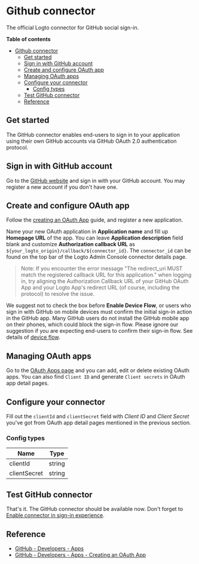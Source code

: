 # Github connector

The official Logto connector for GitHub social sign-in.

**Table of contents**

- [Github connector](#github-connector)
  - [Get started](#get-started)
  - [Sign in with GitHub account](#sign-in-with-github-account)
  - [Create and configure OAuth app](#create-and-configure-oauth-app)
  - [Managing OAuth apps](#managing-oauth-apps)
  - [Configure your connector](#configure-your-connector)
    - [Config types](#config-types)
  - [Test GitHub connector](#test-github-connector)
  - [Reference](#reference)

## Get started

The GitHub connector enables end-users to sign in to your application using their own GitHub accounts via GitHub OAuth 2.0 authentication protocol.

## Sign in with GitHub account

Go to the [GitHub website](https://github.com/) and sign in with your GitHub account. You may register a new account if you don't have one.

## Create and configure OAuth app

Follow the [creating an OAuth App](https://docs.github.com/en/developers/apps/building-oauth-apps/creating-an-oauth-app) guide, and register a new application.

Name your new OAuth application in **Application name** and fill up **Homepage URL** of the app.
You can leave **Application description** field blank and customize **Authorization callback URL** as `${your_logto_origin}/callback/${connector_id}`. The `connector_id` can be found on the top bar of the Logto Admin Console connector details page.

> Note: If you encounter the error message "The redirect_uri MUST match the registered callback URL for this application." when logging in, try aligning the Authorization Callback URL of your GitHub OAuth App and your Logto App's redirect URL (of course, including the protocol) to resolve the issue.

We suggest not to check the box before **Enable Device Flow**, or users who sign in with GitHub on mobile devices must confirm the initial sign-in action in the GitHub app. Many GitHub users do not install the GitHub mobile app on their phones, which could block the sign-in flow. Please ignore our suggestion if you are expecting end-users to confirm their sign-in flow. See details of [device flow](https://docs.github.com/en/developers/apps/building-oauth-apps/authorizing-oauth-apps#device-flow).

## Managing OAuth apps

Go to the [OAuth Apps page](https://github.com/settings/developers) and you can add, edit or delete existing OAuth apps.
You can also find `Client ID` and generate `Client secrets` in OAuth app detail pages.

## Configure your connector

Fill out the `clientId` and `clientSecret` field with _Client ID_ and _Client Secret_ you've got from OAuth app detail pages mentioned in the previous section.

### Config types

| Name         | Type   |
|--------------|--------|
| clientId     | string |
| clientSecret | string |


## Test GitHub connector

That's it. The GitHub connector should be available now. Don't forget to [Enable connector in sign-in experience](https://docs.logto.io/docs/tutorials/get-started/enable-social-sign-in#enable-connector-in-sign-in-experience).

## Reference

- [GitHub - Developers - Apps](https://docs.github.com/en/developers/apps/getting-started-with-apps/about-apps)
- [GitHub - Developers - Apps - Creating an OAuth App](https://docs.github.com/en/developers/apps/building-oauth-apps/creating-an-oauth-app)
